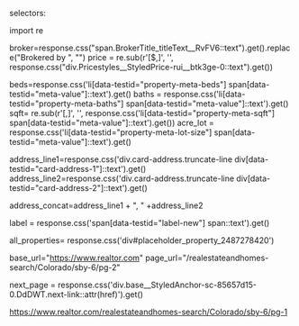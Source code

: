 selectors:

import re

broker=response.css("span.BrokerTitle_titleText__RvFV6::text").get().replace("Brokered by ", "")
price = re.sub(r'[$,]', '', response.css("div.Pricestyles__StyledPrice-rui__btk3ge-0::text").get())

beds=response.css('li[data-testid="property-meta-beds"] span[data-testid="meta-value"]::text').get()
baths = response.css('li[data-testid="property-meta-baths"] span[data-testid="meta-value"]::text').get()
sqft= re.sub(r'[,]', '', response.css('li[data-testid="property-meta-sqft"] span[data-testid="meta-value"]::text').get())
acre_lot = response.css('li[data-testid="property-meta-lot-size"] span[data-testid="meta-value"]::text').get()

address_line1=response.css('div.card-address.truncate-line div[data-testid="card-address-1"]::text').get()
address_line2=response.css('div.card-address.truncate-line div[data-testid="card-address-2"]::text').get()

address_concat=address_line1 + ", " +address_line2

label = response.css('span[data-testid="label-new"] span::text').get()


all_properties= response.css('div#placeholder_property_2487278420')

base_url="https://www.realtor.com"
page_url="/realestateandhomes-search/Colorado/sby-6/pg-2"

next_page = response.css('div.base__StyledAnchor-sc-85657d15-0.DdDWT.next-link::attr(href)').get()

https://www.realtor.com/realestateandhomes-search/Colorado/sby-6/pg-1